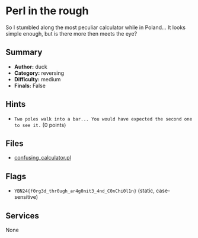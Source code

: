 # Perl in the rough
So I stumbled along the most peculiar calculator while in Poland... It looks simple enough, but is there more then meets the eye?

## Summary
- **Author:** duck
- **Category:** reversing
- **Difficulty:** medium
- **Finals:** False

## Hints
- `Two poles walk into a bar... You would have expected the second one to see it.` (0 points)

## Files
- [confusing_calculator.pl](<dist/confusing_calculator.pl>)

## Flags
- `YBN24{f0rg3d_thr0ugh_ar4g0nit3_4nd_C0nChi0l1n}` (static, case-sensitive)

## Services
None
